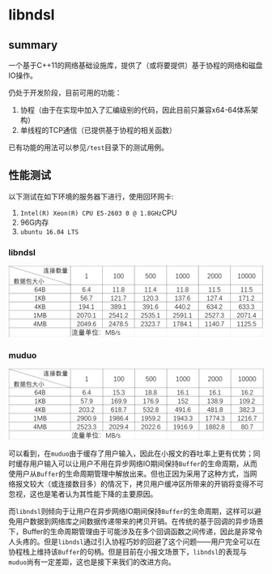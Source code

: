 # libndsl

## summary

一个基于C++11的网络基础设施库，提供了（或将要提供）基于协程的网络和磁盘IO操作。

仍处于开发阶段，目前可用的功能：
1. 协程（由于在实现中加入了汇编级别的代码，因此目前只兼容x64-64体系架构）
2. 单线程的TCP通信（已提供基于协程的相关函数）

已有功能的用法可以参见`/test`目录下的测试用例。

## 性能测试

以下测试在如下环境的服务器下进行，使用回环网卡:

1. `Intel(R) Xeon(R) CPU E5-2603 0 @ 1.8GHz`CPU
2. 96G内存
3. `ubuntu 16.04 LTS`

### libndsl

![test-ndsl](./assets/test-libndsl.bmp)

### muduo

![test-muduo](./assets/test-muduo.bmp)

可以看到，在`muduo`由于缓存了用户输入，因此在小报文的吞吐率上更有优势；同时缓存用户输入可以让用户不用在异步网络IO期间保持`Buffer`的生命周期，从而使用户从`Buffer`的生命周期管理中解放出来。但也正因为采用了这种方式，当网络报文较大（或连接数目多）的情况下，拷贝用户缓冲区所带来的开销将变得不可忽视，这也是笔者认为其性能下降的主要原因。

而`libndsl`则倾向于让用户在异步网络IO期间保持`Buffer`的生命周期，这样可以避免用户数据到网络库之间数据传递带来的拷贝开销。在传统的基于回调的异步场景下，Buffer的生命周期管理由于可能涉及在多个回调函数之间传递，因此是非常令人头疼的。但是`libndsl`通过引入协程巧妙的回避了这个问题——用户完全可以在协程栈上维持该`Buffer`的句柄。但是目前在小报文场景下，`libndsl`的表现与`muduo`尚有一定差距，这也是接下来我们的改进方向。